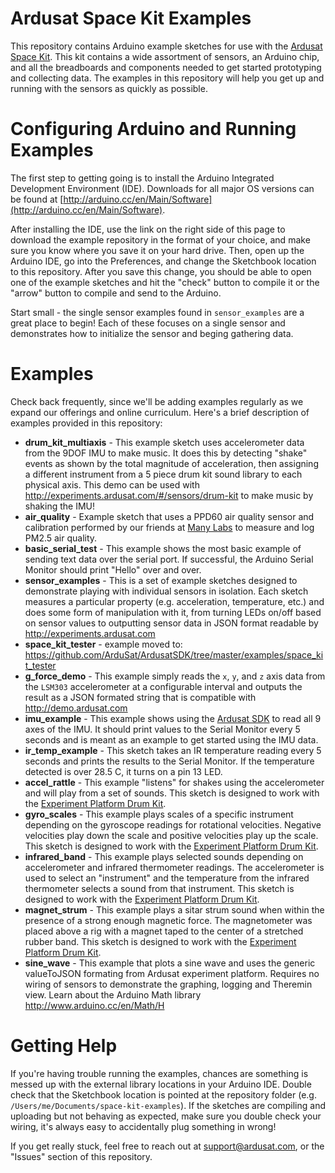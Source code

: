 Ardusat Space Kit Examples
==========================

This repository contains Arduino example sketches for use with the 
[Ardusat Space Kit](http://www.ardusat.com/products). This kit contains a wide assortment of
sensors, an Arduino chip, and all the breadboards and components needed to get started prototyping
and collecting data. The examples in this repository will help you get up and running with the
sensors as quickly as possible.

# Configuring Arduino and Running Examples

The first step to getting going is to install the Arduino Integrated Development Environment (IDE).
Downloads for all major OS versions can be found at
[http://arduino.cc/en/Main/Software](http://arduino.cc/en/Main/Software).

After installing the IDE, use the link on the right side of this page to download the example
repository in the format of your choice, and make sure you know where you save it on your hard
drive. Then, open up the Arduino IDE, go into the Preferences, and change the Sketchbook location to
this repository. After you save this change, you should be able to open one of the example sketches
and hit the "check" button to compile it or the "arrow" button to compile and send to the Arduino.

Start small - the single sensor examples found in `sensor_examples` are a great place to begin! Each
of these focuses on a single sensor and demonstrates how to initialize the sensor and beging gathering
data.

# Examples

Check back frequently, since we'll be adding examples regularly as we expand our offerings and
online curriculum. Here's a brief description of examples provided in this repository:

- **drum_kit_multiaxis** - This example sketch uses accelerometer data from the 9DOF IMU to make
    music. It does this by detecting "shake" events as shown by the total magnitude of acceleration,
    then assigning a different instrument from a 5 piece drum kit sound library to each physical
    axis. This demo can be used with <http://experiments.ardusat.com/#/sensors/drum-kit> to make
    music by shaking the IMU!
- **air_quality** - Example sketch that uses a PPD60 air quality sensor and calibration performed by
    our friends at [Many Labs](http://www.manylabs.org/) to measure and log PM2.5 air quality.
- **basic_serial_test** - This example shows the most basic example of sending text data over the
    serial port. If successful, the Arduino Serial Monitor should print "Hello" over and over.
- **sensor_examples** - This is a set of example sketches designed to demonstrate playing with individual
    sensors in isolation. Each sketch measures a particular property (e.g. acceleration, temperature, etc.)
    and does some form of manipulation with it, from turning LEDs on/off based on sensor values to 
    outputting sensor data in JSON format readable by <http://experiments.ardusat.com>
- **space_kit_tester** - example moved to: <https://github.com/ArduSat/ArdusatSDK/tree/master/examples/space_kit_tester>
- **g_force_demo** - This example simply reads the `x`, `y`, and `z` axis data from the `LSM303`
    accelerometer at a configurable interval and outputs the result as a JSON formated string that
    is compatible with <http://demo.ardusat.com>
- **imu_example** - This example shows using the [Ardusat SDK](http://github.com/ArduSat/ArduSatSDK)
    to read all 9 axes of the IMU. It should print values to the Serial Monitor every 5 seconds and 
    is meant as an example to get started using the IMU data.
- **ir_temp_example** - This sketch takes an IR temperature reading every 5 seconds and prints the 
    results to the Serial Monitor. If the temperature detected is over 28.5 C, it turns on a pin 13
    LED.
- **accel_rattle** - This example "listens" for shakes using the accelerometer and will play from a set
    of sounds. This sketch is designed to work with the
    [Experiment Platform Drum Kit](http://experiments.ardusat.com/#/sensors/drum-kit).
- **gyro_scales** - This example plays scales of a specific instrument depending on the gyroscope
    readings for rotational velocities. Negative velocities play down the scale and positive velocities
    play up the scale. This sketch is designed to work with the
    [Experiment Platform Drum Kit](http://experiments.ardusat.com/#/sensors/drum-kit).
- **infrared_band** - This example plays selected sounds depending on accelerometer and infrared
    thermometer readings. The accelerometer is used to select an "instrument" and the temperature from
    the infrared thermometer selects a sound from that instrument. This sketch is designed to work with
    the [Experiment Platform Drum Kit](http://experiments.ardusat.com/#/sensors/drum-kit).
- **magnet_strum** - This example plays a sitar strum sound when within the presence of a strong enough
    magnetic force. The magnetometer was placed above a rig with a magnet taped to the center of a
    stretched rubber band. This sketch is designed to work with the
    [Experiment Platform Drum Kit](http://experiments.ardusat.com/#/sensors/drum-kit).
- **sine_wave** - This example that plots a sine wave and uses the generic valueToJSON formating from Ardusat
    experiment platform. Requires no wiring of sensors to demonstrate the graphing, logging and Theremin
    view. Learn about the Arduino Math library <http://www.arduino.cc/en/Math/H>

# Getting Help

If you're having trouble running the examples, chances are something is messed up with the external
library locations in your Arduino IDE. Double check that the Sketchbook location is pointed at the
repository folder (e.g. `/Users/me/Documents/space-kit-examples`). If the sketches are compiling and
uploading but not behaving as expected, make sure you double check your wiring, it's always easy to
accidentally plug something in wrong!

If you get really stuck, feel free to reach out at <support@ardusat.com>, or the "Issues" section of
this repository.
